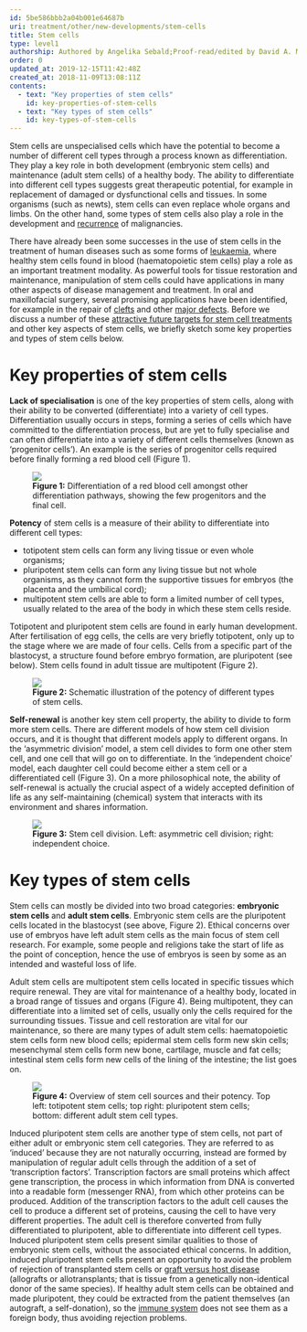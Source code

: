 ```yaml
---
id: 5be586bbb2a04b001e64687b
uri: treatment/other/new-developments/stem-cells
title: Stem cells
type: level1
authorship: Authored by Angelika Sebald;Proof-read/edited by David A. Mitchell
order: 0
updated_at: 2019-12-15T11:42:48Z
created_at: 2018-11-09T13:08:11Z
contents:
  - text: "Key properties of stem cells"
    id: key-properties-of-stem-cells
  - text: "Key types of stem cells"
    id: key-types-of-stem-cells
---
```


<p>Stem cells are unspecialised cells which have the
    potential to become a number of different cell types
    through a process known as differentiation. They play a
    key role in both development (embryonic stem cells) and
    maintenance (adult stem cells) of a healthy body. The
    ability to differentiate into different cell types
    suggests great therapeutic potential, for example in
    replacement of damaged or dysfunctional cells and
    tissues. In some organisms (such as newts), stem cells
    can even replace whole organs and limbs. On the other
    hand, some types of stem cells also play a role in the
    development and <a href="/treatment-surgery-tumour-metastases-level3">recurrence</a>
    of malignancies.</p>
<p>There have already been some successes in the use of stem
    cells in the treatment of human diseases such as some
    forms of <a href="/diagnosis/a-z/tumour/blood-malignancy/more-info">leukaemia</a>,
    where healthy stem cells found in blood (haematopoietic
    stem cells) play a role as an important treatment
    modality. As powerful tools for tissue restoration and
    maintenance, manipulation of stem cells could have
    applications in many other aspects of disease management
    and treatment. In oral and maxillofacial surgery,
    several promising applications have been identified, for
    example in the repair of <a href="/diagnosis/a-z/cleft-lip-palate">clefts</a>
    and other <a href="/treatment/surgery/reconstruction">major
        defects</a>. Before we discuss a number of these <a href="/treatment/other/new-developments/stem-cells/detailed">attractive
        future targets for stem cell treatments</a> and
    other key aspects of stem cells, we briefly sketch some
    key properties and types of stem cells below.</p>
<h1 id="key-properties-of-stem-cells">Key properties of stem cells</h1>
<p><strong>Lack of specialisation</strong> is one of the key
    properties of stem cells, along with their ability to be
    converted (differentiate) into a variety of cell types.
    Differentiation usually occurs in steps, forming a
    series of cells which have committed to the
    differentiation process, but are yet to fully specialise
    and can often differentiate into a variety of different
    cells themselves (known as ‘progenitor cells’). An
    example is the series of progenitor cells required
    before finally forming a red blood cell (Figure 1).</p>
<figure><img src="/treatment-other-new-developments-stem-cells-level1-figure1.png">
    <figcaption><strong>Figure 1:</strong> Differentiation
        of a red blood cell amongst other differentiation
        pathways, showing the few progenitors and the final
        cell.</figcaption>
</figure>
<p><strong>Potency</strong> of stem cells is a measure of
    their ability to differentiate into different cell
    types:</p>
<ul>
    <li>totipotent stem cells can form any living tissue or
        even whole organisms;</li>
    <li>pluripotent stem cells can form any living tissue
        but not whole organisms, as they cannot form the
        supportive tissues for embryos (the placenta and the
        umbilical cord);</li>
    <li>multipotent stem cells are able to form a limited
        number of cell types, usually related to the area of
        the body in which these stem cells reside.</li>
</ul>
<p>Totipotent and pluripotent stem cells are found in early
    human development. After fertilisation of egg cells, the
    cells are very briefly totipotent, only up to the stage
    where we are made of four cells. Cells from a specific
    part of the blastocyst, a structure found before embryo
    formation, are pluripotent (see below). Stem cells found
    in adult tissue are multipotent (Figure 2).</p>
<figure><img src="/treatment-other-new-developments-stem-cells-level1-figure2.png">
    <figcaption><strong>Figure 2:</strong> Schematic
        illustration of the potency of different types of
        stem cells.</figcaption>
</figure>
<p><strong>Self-renewal</strong> is another key stem cell
    property, the ability to divide to form more stem cells.
    There are different models of how stem cell division
    occurs, and it is thought that different models apply to
    different organs. In the ‘asymmetric division’ model, a
    stem cell divides to form one other stem cell, and one
    cell that will go on to differentiate. In the
    ‘independent choice’ model, each daughter cell could
    become either a stem cell or a differentiated cell
    (Figure 3). On a more philosophical note, the ability of
    self-renewal is actually the crucial aspect of a widely
    accepted definition of life as any self-maintaining
    (chemical) system that interacts with its environment
    and shares information.</p>
<figure><img src="/treatment-other-new-developments-stem-cells-level1-figure3.png">
    <figcaption><strong>Figure 3:</strong> Stem cell
        division. Left: asymmetric cell division; right:
        independent choice.</figcaption>
</figure>
<h1 id="key-types-of-stem-cells">Key types of stem cells</h1>
<p>Stem cells can mostly be divided into two broad
    categories: <strong>embryonic stem cells</strong> and
    <strong>adult stem cells</strong>. Embryonic stem cells
    are the pluripotent cells located in the blastocyst (see
    above, Figure 2). Ethical concerns over use of embryos
    have left adult stem cells as the main focus of stem
    cell research. For example, some people and religions
    take the start of life as the point of conception, hence
    the use of embryos is seen by some as an intended and
    wasteful loss of life.</p>
<p>Adult stem cells are multipotent stem cells located in
    specific tissues which require renewal. They are vital
    for maintenance of a healthy body, located in a broad
    range of tissues and organs (Figure 4). Being
    multipotent, they can differentiate into a limited set
    of cells, usually only the cells required for the
    surrounding tissues. Tissue and cell restoration are
    vital for our maintenance, so there are many types of
    adult stem cells: haematopoietic stem cells form new
    blood cells; epidermal stem cells form new skin cells;
    mesenchymal stem cells form new bone, cartilage, muscle
    and fat cells; intestinal stem cells form new cells of
    the lining of the intestine; the list goes on.</p>
<figure><img src="/treatment-other-new-developments-stem-cells-level1-figure4.png">
    <figcaption><strong>Figure 4:</strong> Overview of stem
        cell sources and their potency. Top left: totipotent
        stem cells; top right: pluripotent stem cells;
        bottom: different adult stem cell types.
    </figcaption>
</figure>
<p>Induced pluripotent stem cells are another type of stem
    cells, not part of either adult or embryonic stem cell
    categories. They are referred to as ‘induced’ because
    they are not naturally occurring, instead are formed by
    manipulation of regular adult cells through the addition
    of a set of ‘transcription factors’. Transcription
    factors are small proteins which affect gene
    transcription, the process in which information from DNA
    is converted into a readable form (messenger RNA), from
    which other proteins can be produced. Addition of the
    transcription factors to the adult cell causes the cell
    to produce a different set of proteins, causing the cell
    to have very different properties. The adult cell is
    therefore converted from fully differentiated to
    pluripotent, able to differentiate into different cell
    types. Induced pluripotent stem cells present similar
    qualities to those of embryonic stem cells, without the
    associated ethical concerns. In addition, induced
    pluripotent stem cells present an opportunity to avoid
    the problem of rejection of transplanted stem cells or
    <a href="/diagnosis/a-z/tumour/blood-malignancy/more-info">graft versus host
        disease</a> (allografts or allotransplants; that is
    tissue from a genetically non-identical donor of the
    same species). If healthy adult stem cells can be
    obtained and made pluripotent, they could be extracted
    from the patient themselves (an autograft, a
    self-donation), so the <a href="/treatment/other/medication/inflammation/more-info">immune
        system</a> does not see them as a foreign body, thus
    avoiding rejection problems.</p>
